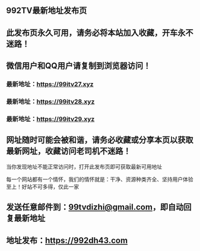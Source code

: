 ## **992TV最新地址发布页**
## 此发布页永久可用，请务必将本站加入收藏，开车永不迷路！
## 微信用户和QQ用户请复制到浏览器访问！
### 最新地址：https://99itv27.xyz

### 最新地址：https://99itv28.xyz

### 最新地址：https://99itv29.xyz


## 网址随时可能会被和谐，请务必收藏或分享本页以获取最新网址，收藏访问老司机不迷路！

当你发现地址不能正常访问时，打开此发布页即可获取最新可用地址

每一个网站都有一个情怀，我们的情怀就是：干净、资源种类齐全、坚持用户体验至上！好站不可多得，仅此一家

## 发送任意邮件到：99tvdizhi@gmail.com，即自动回复最新地址
## 地址发布：https://992dh43.com

